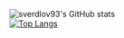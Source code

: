 ![sverdlov93's GitHub stats](https://github-readme-stats.vercel.app/api?username=sverdlov93&show_icons=true&theme=dark&hide=stars)
<br>
[![Top Langs](https://github-readme-stats.vercel.app/api/top-langs/?username=yahavi)](https://github.com/anuraghazra/github-readme-stats)
